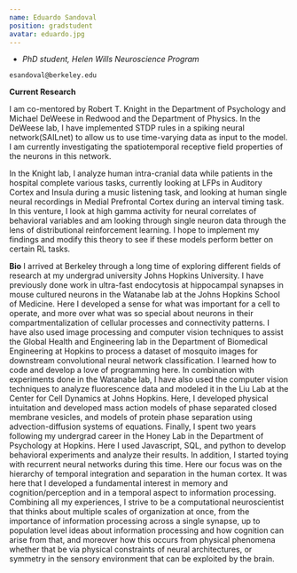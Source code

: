 ```yaml
---
name: Eduardo Sandoval
position: gradstudent
avatar: eduardo.jpg
---
```


- _PhD student, Helen Wills Neuroscience Program_<br>

<i class="fa fa-envelope-o"></i> `esandoval@berkeley.edu`

**Current Research**

I am co-mentored by Robert T. Knight in the Department of Psychology and Michael DeWeese in Redwood and the Department of Physics.
In the DeWeese lab, I have implemented STDP rules in a spiking neural network(SAILnet) to allow us to use time-varying data as input to the model. I am currently
investigating the spatiotemporal receptive field properties of the neurons in this network. 

In the Knight lab, I analyze human intra-cranial data while patients in the hospital complete various tasks, 
currently looking at LFPs in Auditory Cortex and Insula during a music listening task, 
and looking at human single neural recordings in Medial Prefrontal Cortex during an interval timing task. 
In this venture, I look at high gamma activity for neural correlates of behavioral variables and am looking through single neuron data through the lens of
distributional reinforcement learning. I hope to implement my findings and modify this theory to see if these models perform better on certain RL tasks.

**Bio**
I arrived at Berkeley through a long time of exploring different fields of research at my undergrad university Johns Hopkins University. I have previously done work
in ultra-fast endocytosis at hippocampal synapses in mouse cultured neurons in the Watanabe lab at the Johns Hopkins School of Medicine. Here I developed a sense for
what was important for a cell to operate, and more over what was so special about neurons in their compartmentalization of cellular processes and connectivity patterns.
I have also used image processing and computer vision techniques to assist the Global Health and Engineering lab in the Department of Biomedical Engineering at Hopkins
to process a dataset of mosquito images for downstream convolutional neural network classification. I learned how to code and develop a love of programming here.
In combination with experiments done in the Watanabe lab, I have also
used the computer vision techniques to analyze fluorescence data and modeled it in the Liu Lab at the Center for Cell Dynamics at Johns Hopkins. 
Here, I developed physical intuitation and developed mass action models of phase separated closed membrane vesicles, 
and models of protein phase separation using advection-diffusion systems of equations.
Finally, I spent two years following my undergrad career in the Honey Lab in the Department of Psychology at Hopkins. Here I used Javascript, SQL, and python to develop
behavioral experiments and analyze their results. In addition, I started toying with recurrent neural networks during this time. Here our focus was on the hierarchy
of temporal integration and separation in the human cortex. It was here that I developed a fundamental interest in memory and cognition/perception and in a 
temporal aspect to information processing.
Combining all my experiences, I strive to be a computational neuroscientist that thinks about multiple scales of organization at once, 
from the importance of information processing across a single synapse, up to population level ideas about information processing and how cognition can arise from that,
and moreover how this occurs from physical phenomena whether that be via physical constraints of neural architectures, or 
symmetry in the sensory environment that can be exploited by the brain.
